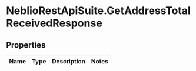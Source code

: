# NeblioRestApiSuite.GetAddressTotalReceivedResponse

## Properties
Name | Type | Description | Notes
------------ | ------------- | ------------- | -------------


